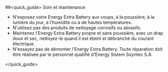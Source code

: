 ##<quick_guide> Soin et maintenance

* N'exposez votre Energy Extra Battery aux coups, à la poussière, à la lumière du jour, à l'humidité ou à de hautes températures.
* N'utilisez pas des produits de nettoyage corrosifs ou abrasifs.
* Maintenez l'Energy Extra Battery propre et sans poussière, avec un drap doux et sec, nettoyez-le quand il est éteint et débranché du courant électrique.
* N'essayez pas de démonter l'Energy Extra Battery. Toute réparation doit être réalisée par le personnel qualifié d'Energy Sistem Soyntec S.A.

</quick_guide>
